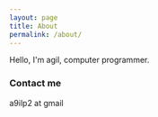 ```yaml
---
layout: page
title: About
permalink: /about/
---
```


Hello, I'm agil, computer programmer.

### Contact me

a9ilp2 at gmail